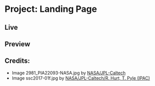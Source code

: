 # Project: Landing Page

## Live

## Preview

## Credits:

- Image 2981_PIA22093-NASA.jpg by [NASA/JPL-Caltech](https://exoplanets.nasa.gov/system/content_pages/main_images/2981_PIA22093-NASA.jpg) 
- Image ssc2017-01f.jpg by [NASA/JPL-Caltech/R. Hurt, T. Pyle (IPAC)](https://www.spitzer.caltech.edu/image/ssc2017-01f-trappist-1-statistics-table)
